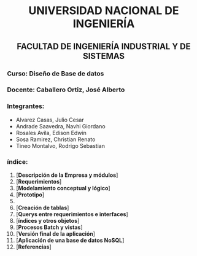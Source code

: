 <center><h1>UNIVERSIDAD NACIONAL DE INGENIERÍA</h1></center>
<center><h2>FACULTAD DE INGENIERÍA INDUSTRIAL Y DE SISTEMAS</h2></center>

### Curso: Diseño de Base de datos
### Docente: Caballero Ortiz, José Alberto
### Integrantes:
- Alvarez Casas, Julio Cesar
- Andrade Saavedra, Navhi Giordano
- Rosales Avila, Edison Edwin
- Sosa Ramirez, Christian Renato
- Tineo Montalvo, Rodrigo Sebastian
### índice:
1. [**Descripción de la Empresa y módulos**]
2. [**Requerimientos**]
3. [**Modelamiento conceptual y lógico**]
4. [**Prototipo**]
5. 
6. [**Creación de tablas**]
7. [**Querys entre requerimientos e interfaces**]
8. [**índices y otros objetos**]
9. [**Procesos Batch y vistas**]
10. [**Versión final de la aplicación**]
11. [**Aplicación de una base de datos NoSQL**]
12. [**Referencias**]